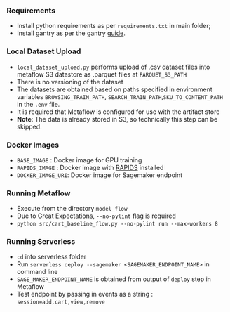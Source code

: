### Requirements

- Install python requirements as per `requirements.txt` in main folder;
- Install gantry as per the gantry [guide](https://docs.gantry.io/en/latest/tutorials/local.html).

### Local Dataset Upload 

- `local_dataset_upload.py` performs upload of .csv dataset files into metaflow S3 datastore as .parquet files at `PARQUET_S3_PATH`
-  There is no versioning of the dataset
- The datasets are obtained based on paths specified in  environment variables `BROWSING_TRAIN_PATH`, `SEARCH_TRAIN_PATH`,`SKU_TO_CONTENT_PATH` in the `.env` file.
- It is required that Metaflow is configured for use with the artifact store
- __Note__: The data is already stored in S3, so technically this step can be skipped.


### Docker Images

- `BASE_IMAGE` : Docker image for GPU training
- `RAPIDS_IMAGE` : Docker image with [RAPIDS](https://rapids.ai/) installed 
- `DOCKER_IMAGE_URI`: Docker image for Sagemaker endpoint 

### Running Metaflow

- Execute from the directory `model_flow`
- Due to Great Expectations, `--no-pylint` flag is required
- `python src/cart_baseline_flow.py --no-pylint run --max-workers 8`

### Running Serverless

- `cd` into serverless folder
-  Run `serverless deploy --sagemaker <SAGEMAKER_ENDPOINT_NAME>` in command line
- `SAGE_MAKER_ENDPOINT_NAME` is obtained from output of `deploy` step in Metaflow
- Test endpoint by passing in events as a string : `session=add,cart,view,remove`
